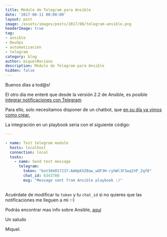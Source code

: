 ```yaml
---
title: Módulo de Telegram para Ansible
date: '2017-08-11 00:00:00'
layout: post
image: /assets/images/posts/2017/08/telegram-ansible.png
headerImage: true
tag:
- ansible
- DevOps
- automatización
- telegram
category: blog
author: miquelMariano
description: Módulo de Telegram para Ansible
hidden: false
---
```


Buenos días a tod@s!

El otro dia me enteré que desde la versión 2.2 de Ansible, es posible [integrar notificaciones con Telegram](https://docs.ansible.com/ansible/telegram_module.html)

Para ello, solo necesitamos disponer de un chatbot, que [en su día ya vimos como crear.](https://miquelmariano.github.io/2017/02/notificaciones-automaticas-con-telegram/)

La integración en un playbook seria con el siguiente código:

```yaml
---

- name: Test telegram module
  hosts: localhost
  connection: local
  tasks:
    - name: Send test message
      telegram:
        token: "bot304017237:AAHpKXZBaw_wOF3H-ryhWl3F3wqIVP_Zqf8"
        chat_id: 6343788
        msg: "Message sent from Ansible playbook :)"
        
```

Acuérdate de modificar tu `token` y tu `chat_id` si no quieres que las notificaciones me lleguen a mi :-)

Podrás encontrar mas info sobre Ansible, [aquí](https://miquelmariano.github.io/tags/#ansible)


Un saludo

Miquel.